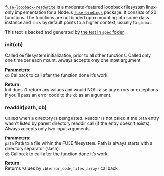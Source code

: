 [`fuse-loopback-readwrite`](/fuse-loopback-readwrite.coffee) is a moderate-featured loopback filesystem linux-only implementation for a Node.js [`fuse-bindings`](https://github.com/mafintosh/fuse-bindings) package. It consists of 20 functions. The functions are not binded upon mounting into some class instance and `this` by default points to a higher context, usually to `global`.

This text is backed and generated by [the test in `spec` folder](/spec/fuse-loopback-readwrite.spec.coffee)

### init(cb)
Called on filesystem initialization, prior to all other functions. Called only one time per each mount. Always accepts only one input argument.

**Parameters:**  
`cb` Callback to call after the function done it's work.

**Return:**  
Init doesn't return any values and would NOT raise any errors or exceptions if you'll pass an error code to the `cb` as an argument.

### readdir(path, cb)
Called when a directory is being listed. Readdir is not called if the `path` entry wasn't listed by parent directory readdir call (if the entry doesn't exists). Always accepts only two input arguments.

**Parameters:**  
`path` Path to a file within the FUSE filesystem. Path is always starts with a directory separator (slash).  
`cb` Callback to call after the function done it's work.

**Return:**  
Returns values by `cb(error_code,files_array)` callback.